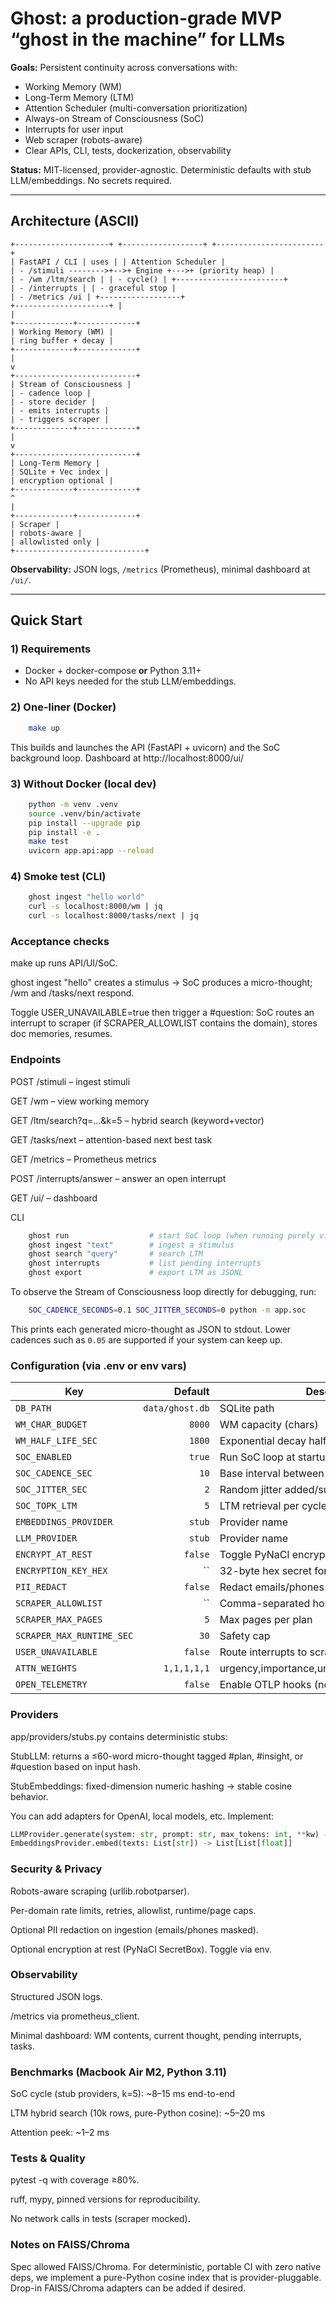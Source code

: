 # Ghost: a production-grade MVP “ghost in the machine” for LLMs

**Goals:** Persistent continuity across conversations with:
- Working Memory (WM)
- Long-Term Memory (LTM)
- Attention Scheduler (multi-conversation prioritization)
- Always-on Stream of Consciousness (SoC)
- Interrupts for user input
- Web scraper (robots-aware)
- Clear APIs, CLI, tests, dockerization, observability

**Status:** MIT-licensed, provider-agnostic. Deterministic defaults with stub LLM/embeddings. No secrets required.

---

## Architecture (ASCII)
```
+---------------------+ +------------------+ +------------------------+
| FastAPI / CLI | uses | | Attention Scheduler |
| - /stimuli -------->+-->+ Engine +--->+ (priority heap) |
| - /wm /ltm/search | | - cycle() | +------------------------+
| - /interrupts | | - graceful stop |
| - /metrics /ui | +------------------+
+---------------------+ |
|
+-------------+-------------+
| Working Memory (WM) |
| ring buffer + decay |
+-------------+-------------+
|
v
+---------------------------+
| Stream of Consciousness |
| - cadence loop |
| - store decider |
| - emits interrupts |
| - triggers scraper |
+-------------+-------------+
|
v
+---------------------------+
| Long-Term Memory |
| SQLite + Vec index |
| encryption optional |
+-------------+-------------+
^
|
+-------------+-------------+
| Scraper |
| robots-aware |
| allowlisted only |
+-----------------------------+
```
**Observability:** JSON logs, `/metrics` (Prometheus), minimal dashboard at `/ui/`.

---

## Quick Start

### 1) Requirements
- Docker + docker-compose **or** Python 3.11+
- No API keys needed for the stub LLM/embeddings.

### 2) One-liner (Docker)
```bash
    make up
```
This builds and launches the API (FastAPI + uvicorn) and the SoC background loop. Dashboard at http://localhost:8000/ui/
### 3) Without Docker (local dev)
```bash
    python -m venv .venv
    source .venv/bin/activate
    pip install --upgrade pip
    pip install -e .
    make test
    uvicorn app.api:app --reload
```
### 4) Smoke test (CLI)
```bash
    ghost ingest "hello world"
    curl -s localhost:8000/wm | jq
    curl -s localhost:8000/tasks/next | jq
```
### Acceptance checks

make up runs API/UI/SoC.

ghost ingest "hello" creates a stimulus → SoC produces a micro-thought; /wm and /tasks/next respond.

Toggle USER_UNAVAILABLE=true then trigger a #question: SoC routes an interrupt to scraper (if SCRAPER_ALLOWLIST contains the domain), stores doc memories, resumes.

### Endpoints

POST /stimuli – ingest stimuli

GET /wm – view working memory

GET /ltm/search?q=...&k=5 – hybrid search (keyword+vector)

GET /tasks/next – attention-based next best task

GET /metrics – Prometheus metrics

POST /interrupts/answer – answer an open interrupt

GET /ui/ – dashboard

CLI
```bash
    ghost run                  # start SoC loop (when running purely via CLI)
    ghost ingest "text"        # ingest a stimulus
    ghost search "query"       # search LTM
    ghost interrupts           # list pending interrupts
    ghost export               # export LTM as JSONL
```

To observe the Stream of Consciousness loop directly for debugging, run:

```bash
    SOC_CADENCE_SECONDS=0.1 SOC_JITTER_SECONDS=0 python -m app.soc
```
This prints each generated micro-thought as JSON to stdout. Lower cadences such as
`0.05` are supported if your system can keep up.

### Configuration (via .env or env vars)

| Key                       |         Default | Description                                      |
| ------------------------- | --------------: | ------------------------------------------------ |
| `DB_PATH`                 | `data/ghost.db` | SQLite path                                      |
| `WM_CHAR_BUDGET`          |          `8000` | WM capacity (chars)                              |
| `WM_HALF_LIFE_SEC`        |          `1800` | Exponential decay half-life                      |
| `SOC_ENABLED`             |          `true` | Run SoC loop at startup                          |
| `SOC_CADENCE_SEC`         |            `10` | Base interval between cycles                     |
| `SOC_JITTER_SEC`          |             `2` | Random jitter added/subtracted                   |
| `SOC_TOPK_LTM`            |             `5` | LTM retrieval per cycle                          |
| `EMBEDDINGS_PROVIDER`     |          `stub` | Provider name                                    |
| `LLM_PROVIDER`            |          `stub` | Provider name                                    |
| `ENCRYPT_AT_REST`         |         `false` | Toggle PyNaCl encryption for LTM                 |
| `ENCRYPTION_KEY_HEX`      |            \`\` | 32-byte hex secret for SecretBox                 |
| `PII_REDACT`              |         `false` | Redact emails/phones on ingestion                |
| `SCRAPER_ALLOWLIST`       |            \`\` | Comma-separated host allowlist                   |
| `SCRAPER_MAX_PAGES`       |             `5` | Max pages per plan                               |
| `SCRAPER_MAX_RUNTIME_SEC` |            `30` | Safety cap                                       |
| `USER_UNAVAILABLE`        |         `false` | Route interrupts to scraper if no user           |
| `ATTN_WEIGHTS`            |     `1,1,1,1,1` | urgency,importance,uncertainty,recency,goal\_fit |
| `OPEN_TELEMETRY`          |         `false` | Enable OTLP hooks (no exporter by default)       |

### Providers

app/providers/stubs.py contains deterministic stubs:

StubLLM: returns a ≤60-word micro-thought tagged #plan, #insight, or #question based on input hash.

StubEmbeddings: fixed-dimension numeric hashing → stable cosine behavior.

You can add adapters for OpenAI, local models, etc. Implement:

```python
LLMProvider.generate(system: str, prompt: str, max_tokens: int, **kw) -> str
EmbeddingsProvider.embed(texts: List[str]) -> List[List[float]]
```

### Security & Privacy

Robots-aware scraping (urllib.robotparser).

Per-domain rate limits, retries, allowlist, runtime/page caps.

Optional PII redaction on ingestion (emails/phones masked).

Optional encryption at rest (PyNaCl SecretBox). Toggle via env.

### Observability

Structured JSON logs.

/metrics via prometheus_client.

Minimal dashboard: WM contents, current thought, pending interrupts, tasks.

### Benchmarks (Macbook Air M2, Python 3.11)

SoC cycle (stub providers, k=5): ~8–15 ms end-to-end

LTM hybrid search (10k rows, pure-Python cosine): ~5–20 ms

Attention peek: ~1–2 ms

### Tests & Quality

pytest -q with coverage ≥80%.

ruff, mypy, pinned versions for reproducibility.

No network calls in tests (scraper mocked).

### Notes on FAISS/Chroma

Spec allowed FAISS/Chroma. For deterministic, portable CI with zero native deps, we implement a pure-Python cosine index that is provider-pluggable. Drop-in FAISS/Chroma adapters can be added if desired.